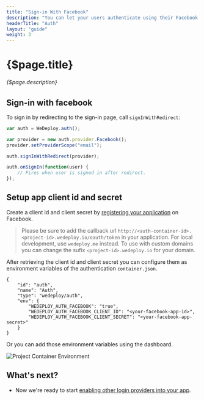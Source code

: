 ```yaml
---
title: "Sign-in With Facebook"
description: "You can let your users authenticate using their Facebook Accounts by integrating Facebook Sign-In into your app."
headerTitle: "Auth"
layout: "guide"
weight: 3
---
```


# {$page.title}

###### {$page.description}

<article id="1">

## Sign-in with facebook

To sign in by redirecting to the sign-in page, call `signInWithRedirect`:


```javascript
var auth = WeDeploy.auth();

var provider = new auth.provider.Facebook();
provider.setProviderScope("email");

auth.signInWithRedirect(provider);

auth.onSignIn(function(user) {
	// Fires when user is signed in after redirect.
});
```

</article>

<article id="2">

## Setup app client id and secret

Create a client id and client secret by [registering your application](https://developers.facebook.com/docs/apps/register) on Facebook.

> Please be sure to add the callback url `http://<auth-container-id>.<project-id>.wedeploy.io/oauth/token` in your application.
> For local development, use `wedeploy.me` instead. To use with custom domains you can change the sufix `<project-id>.wedeploy.io` for your domain.

After retrieving the client id and client secret you can configure them as environment variables of the authentication `container.json`.

```application/json
{
	"id": "auth",
	"name": "Auth",
	"type": "wedeploy/auth",
	"env": {
		"WEDEPLOY_AUTH_FACEBOOK": "true",
		"WEDEPLOY_AUTH_FACEBOOK_CLIENT_ID": "<your-facebook-app-id>",
		"WEDEPLOY_AUTH_FACEBOOK_CLIENT_SECRET": "<your-facebook-app-secret>"
	}
}
```

Or you can add those environment variables using the dashboard.

![Project Container Environment](https://cloud.githubusercontent.com/assets/1435318/20008140/24531efc-a27e-11e6-9cdb-651086f7bae8.png)

</article>

## What's next?

* Now we're ready to start [enabling other login providers into your app](/docs/auth/js/sign-in-with-github.html).
